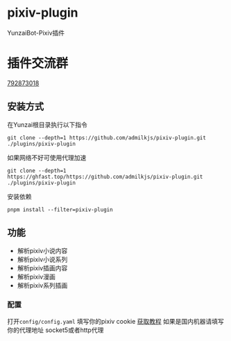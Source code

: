 # pixiv-plugin

YunzaiBot-Pixiv插件

# 插件交流群
[792873018](http://qm.qq.com/cgi-bin/qm/qr?_wv=1027&k=ekuBxRh4wSSP315nn3gcBjWUI0bP3qQ4&authKey=c6orpTMGTM2JmAzGJvRslzhFH803%2Bcbp0%2B28Bpwr5E7oDtFZVO9isRjbugzbh%2FgR&noverify=0&group_code=792873018)


## 安装方式

在Yunzai根目录执行以下指令
```
git clone --depth=1 https://github.com/admilkjs/pixiv-plugin.git ./plugins/pixiv-plugin
```
如果网络不好可使用代理加速
```
git clone --depth=1 https://ghfast.top/https://github.com/admilkjs/pixiv-plugin.git ./plugins/pixiv-plugin
```
安装依赖
```
pnpm install --filter=pixiv-plugin
```

## 功能

- 解析pixiv小说内容
- 解析pixiv小说系列
- 解析pixiv插画内容
- 解析pixiv漫画
- 解析pixiv系列插画

### 配置

打开`config/config.yaml`
填写你的pixiv cookie [获取教程](https://github-wiki-see.page/m/ZayrexDev/ACGPicDownload/wiki/%E8%8E%B7%E5%8F%96Cookie)
如果是国内机器请填写你的代理地址
socket5或者http代理
